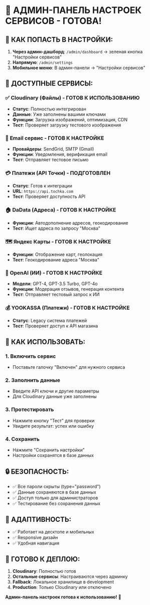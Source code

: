 # 🚀 АДМИН-ПАНЕЛЬ НАСТРОЕК СЕРВИСОВ - ГОТОВА!

## 📍 **КАК ПОПАСТЬ В НАСТРОЙКИ:**

1. **Через админ-дашборд**: `/admin/dashboard` → зеленая кнопка "Настройки сервисов"
2. **Напрямую**: `/admin/settings`
3. **Мобильное меню**: В админ-панели → "Настройки сервисов"

## 🔧 **ДОСТУПНЫЕ СЕРВИСЫ:**

### ✅ **Cloudinary (Файлы)** - ГОТОВ К ИСПОЛЬЗОВАНИЮ
- **Статус**: Полностью интегрирован
- **Данные**: Уже заполнены вашими ключами
- **Функции**: Загрузка изображений, оптимизация, CDN
- **Тест**: Проверяет загрузку тестового изображения

### 📧 **Email сервис** - ГОТОВ К НАСТРОЙКЕ
- **Провайдеры**: SendGrid, SMTP (Gmail)
- **Функции**: Уведомления, верификация email
- **Тест**: Отправляет тестовое письмо

### 💳 **Платежи (API Точки)** - ПОДГОТОВЛЕН
- **Статус**: Готов к интеграции
- **URL**: `https://api.tochka.com`
- **Тест**: Проверяет доступность API

### 🏠 **DaData (Адреса)** - ГОТОВ К НАСТРОЙКЕ
- **Функции**: Автодополнение адресов, геокодирование
- **Тест**: Ищет адреса по запросу "Москва"

### 🗺️ **Яндекс Карты** - ГОТОВ К НАСТРОЙКЕ
- **Функции**: Отображение карт, геолокация
- **Тест**: Геокодирование адреса "Москва"

### 🤖 **OpenAI (ИИ)** - ГОТОВ К НАСТРОЙКЕ
- **Модели**: GPT-4, GPT-3.5 Turbo, GPT-4o
- **Функции**: Модерация отзывов, генерация контента
- **Тест**: Отправляет тестовый запрос к ИИ

### 💰 **YOOKASSA (Платежи)** - ГОТОВ К НАСТРОЙКЕ
- **Статус**: Legacy система платежей
- **Тест**: Проверяет доступ к API магазина

## 🎯 **КАК ИСПОЛЬЗОВАТЬ:**

### 1. **Включить сервис**
- Поставьте галочку "Включен" для нужного сервиса

### 2. **Заполнить данные**
- Введите API ключи и другие параметры
- Для Cloudinary данные уже заполнены

### 3. **Протестировать**
- Нажмите кнопку "Тест" для проверки
- Увидите результат: успех или ошибку

### 4. **Сохранить**
- Нажмите "Сохранить настройки"
- Настройки сохранятся в базе данных

## 🔒 **БЕЗОПАСНОСТЬ:**

- ✅ Все пароли скрыты (type="password")
- ✅ Данные сохраняются в базе данных
- ✅ Доступ только для администраторов
- ✅ Тестирование без сохранения данных

## 📱 **АДАПТИВНОСТЬ:**

- ✅ Работает на десктопе и мобильных
- ✅ Responsive дизайн
- ✅ Удобная навигация

## 🚀 **ГОТОВО К ДЕПЛОЮ:**

1. **Cloudinary**: Полностью готов
2. **Остальные сервисы**: Настраиваются через админку
3. **Fallback**: Локальное хранилище в development
4. **Production**: Только Cloudinary или отключено

**Админ-панель настроек готова к использованию!** 🎉

